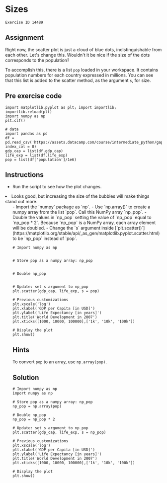 
#  Sizes

```
Exercise ID 14489
```

##  Assignment 

Right now, the scatter plot is just a cloud of blue dots, indistinguishable from each other. Let's change this. Wouldn't it be nice if the size of the dots corresponds to the population?

To accomplish this, there is a list `pop` loaded in your workspace. It contains population numbers for each country expressed in millions. You can see that this list is added to the scatter method, as the argument `s`, for size.

##  Pre exercise code 

```
import matplotlib.pyplot as plt; import importlib; importlib.reload(plt)
import numpy as np
plt.clf()

# data
import pandas as pd
df = pd.read_csv('https://assets.datacamp.com/course/intermediate_python/gapminder.csv', index_col = 0)
gdp_cap = list(df.gdp_cap)
life_exp = list(df.life_exp)
pop = list(df['population']/1e6)
```



##  Instructions 

- Run the script to see how the plot changes.
<li>Looks good, but increasing the size of the bubbles will make things stand out more.<ul>
- Import the `numpy` package as `np`.
- Use `np.array()` to create a numpy array from the list `pop`. Call this NumPy array `np_pop`.
- Double the values in `np_pop` setting the value of `np_pop` equal to `np_pop * 2`. Because `np_pop` is a NumPy array, each array element will be doubled.
- Change the `s` argument inside [`plt.scatter()`](https://matplotlib.org/stable/api/_as_gen/matplotlib.pyplot.scatter.html) to be `np_pop` instead of `pop`.


```
# Import numpy as np


# Store pop as a numpy array: np_pop


# Double np_pop


# Update: set s argument to np_pop
plt.scatter(gdp_cap, life_exp, s = pop)

# Previous customizations
plt.xscale('log') 
plt.xlabel('GDP per Capita [in USD]')
plt.ylabel('Life Expectancy [in years]')
plt.title('World Development in 2007')
plt.xticks([1000, 10000, 100000],['1k', '10k', '100k'])

# Display the plot
plt.show()
```

##  Hints 

To convert `pop` to an array, use `np.array(pop)`.



##  Solution 

```
# Import numpy as np
import numpy as np

# Store pop as a numpy array: np_pop
np_pop = np.array(pop)

# Double np_pop
np_pop = np_pop * 2

# Update: set s argument to np_pop
plt.scatter(gdp_cap, life_exp, s = np_pop)

# Previous customizations
plt.xscale('log') 
plt.xlabel('GDP per Capita [in USD]')
plt.ylabel('Life Expectancy [in years]')
plt.title('World Development in 2007')
plt.xticks([1000, 10000, 100000],['1k', '10k', '100k'])

# Display the plot
plt.show()
```


